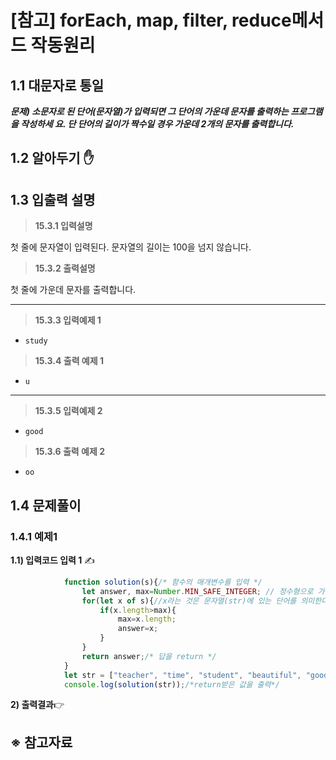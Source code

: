 # [참고] forEach, map, filter, reduce메서드 작동원리

## 1.1 대문자로 통일

***문제) 소문자로 된 단어(문자열)가 입력되면 그 단어의 가운데 문자를 출력하는 프로그램을 작성하세 요. 단 단어의 길이가 짝수일 경우 가운데 2개의 문자를 출력합니다.***



## 1.2 알아두기 ✋ 



## 1.3 입출력 설명



> **15.3.1 입력설명**

첫 줄에 문자열이 입력된다. 문자열의 길이는 100을 넘지 않습니다.



> **15.3.2 출력설명**

첫 줄에 가운데 문자를 출력합니다.

----



> **15.3.3 입력예제 1**

- `study`



> **15.3.4 출력 예제 1** 

- `u`

---

> **15.3.5 입력예제 2**

- `good`



> **15.3.6 출력 예제 2** 

- `oo`



## 1.4 문제풀이

### 1.4.1 예제1

**1.1) 입력코드 입력 1** ✍

```javascript
            function solution(s){/* 함수의 매개변수를 입력 */
                let answer, max=Number.MIN_SAFE_INTEGER; // 정수형으로 가장 작은 숫자.
                for(let x of s){//x라는 것은 문자열(str)에 있는 단어를 의미한다. ex) teacher, time, student ...
                    if(x.length>max){
                        max=x.length;
                        answer=x;
                    }
                }
                return answer;/* 답을 return */
            }
            let str = ["teacher", "time", "student", "beautiful", "good"];
            console.log(solution(str));/*return받은 값을 출력*/
```



**2) 출력결과**👉



## ※ 참고자료

